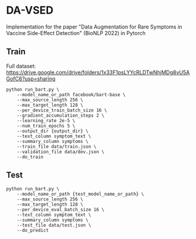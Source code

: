 # DA-VSED
Implementation for the paper "Data Augmentation for Rare Symptoms in Vaccine Side-Effect Detection" (BioNLP 2022) in Pytorch

## Train 
Full dataset: https://drive.google.com/drive/folders/1x33F1psLYYcRLDTwNhjMDg8vU5AGofC6?usp=sharing

```
python run_bart.py \
    --model_name_or_path facebook/bart-base \
    --max_source_length 256 \
    --max_target_length 128 \
    --per_device_train_batch_size 16 \
    --gradient_accumulation_steps 2 \
    --learning_rate 2e-5 \
    --num_train_epochs 5 \
    --output_dir {output_dir} \
    --text_column symptom_text \
    --summary_column symptoms \
    --train_file data/train.json \
    --validation_file data/dev.json \
    --do_train
```

## Test
```
python run_bart.py \
    --model_name_or_path {test_model_name_or_path} \
    --max_source_length 256 \
    --max_target_length 128 \
    --per_device_eval_batch_size 16 \
    --text_column symptom_text \
    --summary_column symptoms \
    --test_file data/test.json \
    --do_predict
```